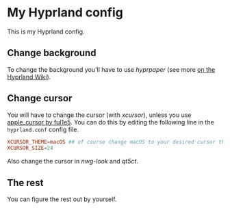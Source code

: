 # My Hyprland config

This is my Hyprland config.

## Change background

To change the background you'll have to use *hyprpaper* (see more [on the Hyprland Wiki](https://wiki.hyprland.org/Hypr-Ecosystem/hyprpaper/)).

## Change cursor

You will have to change the cursor (with *xcursor*), unless you use [apple_cursor by ful1e5](https://github.com/ful1e5/apple_cursor). You can do this by editing the following line in the `hyprland.conf` config file.

```conf
XCURSOR_THEME=macOS ## of course change macOS to your desired cursor theme
XCURSOR_SIZE=24
```

Also change the cursor in *nwg-look* and *qt5ct*.

## The rest

You can figure the rest out by yourself.
